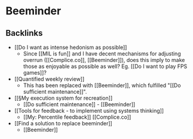 # Beeminder

## Backlinks
* [[Do I want as intense hedonism as possible]]
	* Since [[MIL is fun]] and I have decent mechanisms for adjusting overrun ([[Complice.co]], [[Beeminder]]), does this imply to make those as enjoyable as possible as well? Eg. [[Do I want to play FPS games]]? 
* [[Quantified weekly review]]
	* This has been replaced with [[Beeminder]], which fulfilled "[[Do sufficient maintenance]]".
* [[§My execution system for recreation]]
	* [[Do sufficient maintenance]] - [[Beeminder]]
* [[Tools for feedback - to implement using systems thinking]]
	* [[My: Percentile feedback]]
[[Complice.co]]
* [[Find a solution to replace beeminder]]
	* [[Beeminder]]

<!-- {BearID:40E6B3B0-3BA2-4A07-985F-A27B1E6FB800-1131-0000016415E2E3AB} -->
